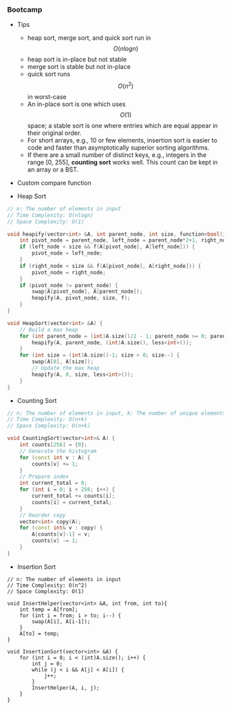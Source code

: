 ### Bootcamp

* Tips
  * heap sort, merge sort, and quick sort run in $$O(nlogn)$$
  * heap sort is in-place but not stable
  * merge sort is stable but not in-place
  * quick sort runs $$O(n^2)$$ in worst-case
  * An in-place sort is one which uses $$O(1)$$ space; a stable sort is one where entries which are equal appear in their original order.
  * For short arrays, e.g., 10 or few elements, insertion sort is easier to code and faster than asymptotically superior sorting algorithms.
  * If there are a small number of distinct keys, e.g., integers in the range \[0, 255\], **counting sort** works well. This count can be kept in an array or a BST.
* Custom compare function

* Heap Sort

```cpp
// n: The number of elements in input
// Time Complexity: O(nlogn)
// Space Complexity: O(1)

void heapify(vector<int> &A, int parent_node, int size, function<bool(int, int)> f) {
    int pivot_node = parent_node, left_node = parent_node*2+1, right_node = parent_node*2+2;
    if (left_node < size && f(A[pivot_node], A[left_node])) {
        pivot_node = left_node;
    }
    if (right_node < size && f(A[pivot_node], A[right_node])) {
        pivot_node = right_node;
    }
    if (pivot_node != parent_node) {
        swap(A[pivot_node], A[parent_node]);
        heapify(A, pivot_node, size, f);
    }
}

void HeapSort(vector<int> &A) {
    // Build a max heap
    for (int parent_node = (int)A.size()/2 - 1; parent_node >= 0; parent_node--) {
        heapify(A, parent_node, (int)A.size(), less<int>());
    }
    for (int size = (int)A.size()-1; size > 0; size--) {
        swap(A[0], A[size]);
        // Update the max heap
        heapify(A, 0, size, less<int>());
    }
}
```

* Counting Sort

```cpp
// n: The number of elements in input, k: The number of unique elements in input
// Time Complexity: O(n+k)
// Space Complexity: O(n+k)

void CountingSort(vector<int>& A) {
    int counts[256] = {0};
    // Generate the histogram
    for (const int v : A) {
        counts[v] += 1;
    }
    // Prepare index
    int current_total = 0;
    for (int i = 0; i < 256; i++) {
        current_total += counts[i];
        counts[i] = current_total;
    }
    // Reorder copy
    vector<int> copy(A);
    for (const int& v : copy) {
        A[counts[v]-1] = v;
        counts[v] -= 1;
    }
}
```

* Insertion Sort

```
// n: The number of elements in input
// Time Complexity: O(n^2)
// Space Complexity: O(1)

void InsertHelper(vector<int> &A, int from, int to){
    int temp = A[from];
    for (int i = from; i > to; i--) {
        swap(A[i], A[i-1]);
    }
    A[to] = temp;
}

void InsertionSort(vector<int> &A) {
    for (int i = 0; i < (int)A.size(); i++) {
        int j = 0;
        while (j < i && A[j] < A[i]) {
            j++;
        }
        InsertHelper(A, i, j);
    }
}
```



